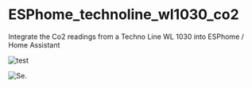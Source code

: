 # ESPhome_technoline_wl1030_co2
Integrate the Co2 readings from a Techno Line WL 1030 into ESPhome / Home Assistant


![test](BeeAlarmed/ESPhome_technoline_wl1030_co2/assets/images/IMG_20240324_130715_167.jpg?raw=true "Test")




![Se.](/assets/images/IMG_20240324_130715_167.jpg)

